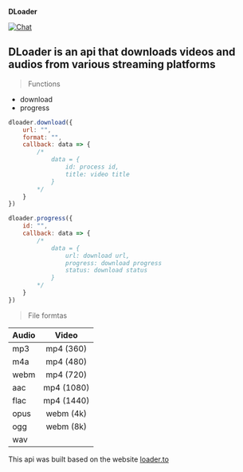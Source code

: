 **DLoader**

[![Chat](https://img.shields.io/badge/chat-on%20discord-7289da.svg)](https://discord.gg/Y69FPrt9Na)

DLoader is an api that downloads videos and audios from various streaming platforms
-

> Functions

- download
- progress

```javascript
dloader.download({
    url: "",
    format: "",
    callback: data => {
        /*
            data = {
                id: process id,
                title: video title
            }
        */
    }
})
```

```javascript
dloader.progress({
    id: "",
    callback: data => {
        /*
            data = {
                url: download url,
                progress: download progress
                status: download status
            }
        */
    }
})
```

> File formtas


| Audio | Video |
|----------|:-------------:|
| mp3 | mp4 (360) |
| m4a | mp4 (480) |
| webm | mp4 (720) |
| aac | mp4 (1080) |
| flac | mp4 (1440) |
| opus | webm (4k) |
| ogg | webm (8k) |
| wav |


This api was built based on the website [loader.to](https://loader.to/)
